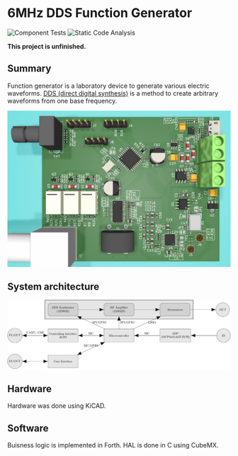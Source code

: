 # 6MHz DDS Function Generator


![Component Tests](https://github.com/RobertGawron/DDSFunctionGenerator/workflows/Component%20Tests/badge.svg) ![Static Code Analysis](https://github.com/RobertGawron/DDSFunctionGenerator/workflows/Static%20Code%20Analysis/badge.svg)

**This project is unfinished.**

## Summary

Function generator is a laboratory device to generate various electric waveforms. [DDS (direct digital synthesis)](https://en.wikipedia.org/wiki/Direct_digital_synthesis) is a method to create arbitrary waveforms from one base frequency.

![render of the device](https://raw.githubusercontent.com/RobertGawron/DDSFunctionGenerator/master/Documentation/Pictures/render_28_12_2019.png)

## System architecture

![architecture](https://raw.githubusercontent.com/RobertGawron/DDSFunctionGenerator/master/Documentation/Diagrams/ArchitectureOverview-1.png)

## Hardware

Hardware was done using KiCAD.

## Software

Buisness logic is implemented in Forth. HAL is done in C using CubeMX.
